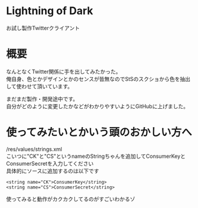 # Lightning of Dark
お試し製作Twitterクライアント

# 概要
なんとなくTwitter関係に手を出してみたかった。  
俺自身、色とかデザインとかのセンスが皆無なのでStSのスクショから色を抽出して使わせて頂いています。

まだまだ製作・開発途中です。  
自分がどのように変更したかなどがわかりやすいようにGitHubに上げました。

# 使ってみたいとかいう頭のおかしい方へ
/res/values/strings.xml  
こいつに"CK"と"CS"というnameのStringちゃんを追加してConsumerKeyとConsumerSecretを入力してください  
具体的にソースに追加するのは以下です

    <string name="CK">ConsumerKey</string>
    <string name="CS">ConsumerSecret</string>

使ってみると動作がカクカクしてるのがすごいわかるゾ
